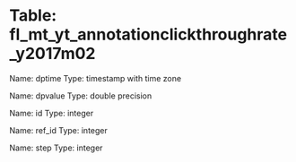 Table: fl_mt_yt_annotationclickthroughrate_y2017m02
===================================================

Name: dptime
Type: timestamp with time zone

Name: dpvalue
Type: double precision

Name: id
Type: integer

Name: ref_id
Type: integer

Name: step
Type: integer

